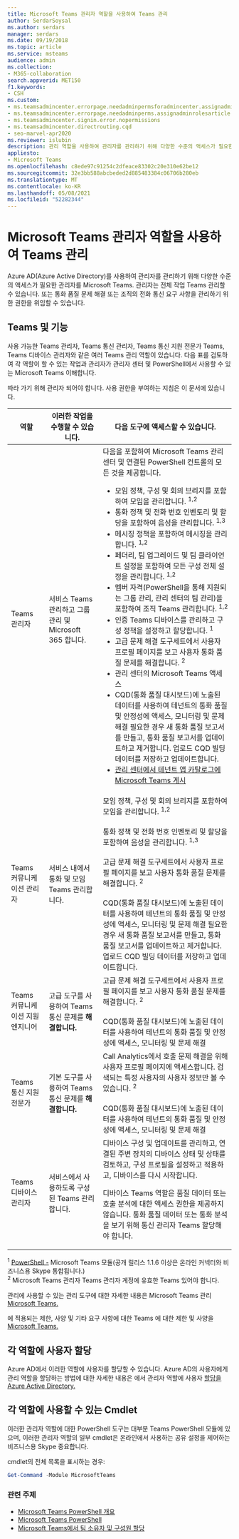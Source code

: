 ```yaml
---
title: Microsoft Teams 관리자 역할을 사용하여 Teams 관리
author: SerdarSoysal
ms.author: serdars
manager: serdars
ms.date: 09/19/2018
ms.topic: article
ms.service: msteams
audience: admin
ms.collection:
- M365-collaboration
search.appverid: MET150
f1.keywords:
- CSH
ms.custom:
- ms.teamsadmincenter.errorpage.needadminpermsforadmincenter.assignadminrolesarticle
- ms.teamsadmincenter.errorpage.needadminperms.assignadminrolesarticle
- ms.teamsadmincenter.signin.error.nopermissions
- ms.teamsadmincenter.directrouting.cqd
- seo-marvel-apr2020
ms.reviewer: islubin
description: 관리 역할을 사용하여 관리자를 관리하기 위해 다양한 수준의 액세스가 필요한 관리자를 Teams.
appliesto:
- Microsoft Teams
ms.openlocfilehash: c8ede97c91254c2dfeace83302c20e310e62be12
ms.sourcegitcommit: 32e3bb588abcbeded2d885483384c06706b280eb
ms.translationtype: MT
ms.contentlocale: ko-KR
ms.lasthandoff: 05/08/2021
ms.locfileid: "52282344"
---
```

# <a name="use-microsoft-teams-administrator-roles-to-manage-teams"></a>Microsoft Teams 관리자 역할을 사용하여 Teams 관리

Azure AD(Azure Active Directory)를 사용하여 관리자를 관리하기 위해 다양한 수준의 액세스가 필요한 관리자를 Microsoft Teams. 관리자는 전체 작업 Teams 관리할 수 있습니다. 또는 통화 품질 문제 해결 또는 조직의 전화 통신 요구 사항을 관리하기 위한 권한을 위임할 수 있습니다.

## <a name="teams-roles-and-capabilities"></a>Teams 및 기능

사용 가능한 Teams 관리자, Teams 통신 관리자, Teams 통신 지원 전문가 Teams, Teams 디바이스 관리자와 같은 여러 Teams 관리 역할이 있습니다. 다음 표를 검토하여 각 역할이 할 수 있는 작업과 관리자가 관리자 센터 및 PowerShell에서 사용할 수 있는 Microsoft Teams 이해합니다.

따라 가기 위해 관리자 되어야 합니다. 사용 권한을 부여하는 지침은 이 문서에 있습니다.

<!-- add Global admin role? -->

| 역할                                    | 이러한 작업을 수행할 수 있습니다.                                                           | 다음 도구에 액세스할 수 있습니다.                                                                                                                                                                                                                                                                                                                                                                                                                                                                                                                                                                                                                                                                                                                                                                                                                                                                                                                                                                                                                                                                                                                                                                                                                                                                                                                         |
|-----------------------------------------|------------------------------------------------------------------------------|--------------------------------------------------------------------------------------------------------------------------------------------------------------------------------------------------------------------------------------------------------------------------------------------------------------------------------------------------------------------------------------------------------------------------------------------------------------------------------------------------------------------------------------------------------------------------------------------------------------------------------------------------------------------------------------------------------------------------------------------------------------------------------------------------------------------------------------------------------------------------------------------------------------------------------------------------------------------------------------------------------------------------------------------------------------------------------------------------------------------------------------------------------------------------------------------------------------------------------------------------------------------------------------------------------------------------------------------------------|
| Teams 관리자             | 서비스 Teams 관리하고 그룹 관리 및 Microsoft 365 합니다.        | 다음을 포함하여 Microsoft Teams 관리 센터 및 연결된 PowerShell 컨트롤의 모든 것을 제공합니다.<ul><li> 모임 정책, 구성 및 회의 브리지를 포함하여 모임을 관리합니다. <sup>1,2</sup></li><li>통화 정책 및 전화 번호 인벤토리 및 할당을 포함하여 음성을 관리합니다. <sup>1,3</sup></li><li>메시징 정책을 포함하여 메시징을 관리합니다. <sup>1,2</sup></li><li>페더리, 팀 업그레이드 및 팀 클라이언트 설정을 포함하여 모든 구성 전체 설정을 관리합니다. <sup>1,2</sup></li><li>멤버 자격(PowerShell을 통해 지원되는 그룹 관리, 관리 센터의 팀 관리)을 포함하여 조직 Teams 관리합니다. <sup>1,2</sup></li><li>인증 Teams 디바이스를 관리하고 구성 정책을 설정하고 할당합니다. <sup>1</sup></li><li>고급 문제 해결 도구세트에서 사용자 프로필 페이지를 보고 사용자 통화 품질 문제를 해결합니다. <sup>2</sup> </li><li>관리 센터의 Microsoft Teams 액세스</li><li> CQD(통화 품질 대시보드)에 노출된 데이터를 사용하여 테넌트의 통화 품질 및 안정성에 액세스, 모니터링 및 문제 해결 필요한 경우 새 통화 품질 보고서를 만들고, 통화 품질 보고서를 업데이트하고 제거합니다. 업로드 CQD 빌딩 데이터를 저장하고 업데이트합니다.</li><li> [관리 센터에서 테넌트 앱 카탈로그에 Microsoft Teams 게시](manage-apps.md)</li></ul> |
| Teams 커뮤니케이션 관리자      | 서비스 내에서 통화 및 모임 Teams 관리합니다.               | 모임 정책, 구성 및 회의 브리지를 포함하여 모임을 관리합니다. <sup>1,2</sup><br><br> 통화 정책 및 전화 번호 인벤토리 및 할당을 포함하여 음성을 관리합니다. <sup>1,3</sup><br><br> 고급 문제 해결 도구세트에서 사용자 프로필 페이지를 보고 사용자 통화 품질 문제를 해결합니다. <sup>2</sup> <br><br> CQD(통화 품질 대시보드)에 노출된 데이터를 사용하여 테넌트의 통화 품질 및 안정성에 액세스, 모니터링 및 문제 해결 필요한 경우 새 통화 품질 보고서를 만들고, 통화 품질 보고서를 업데이트하고 제거합니다. 업로드 CQD 빌딩 데이터를 저장하고 업데이트합니다.|
| Teams 커뮤니케이션 지원 엔지니어   | 고급 도구를 사용하여 Teams 통신 문제를 **해결합니다.** | 고급 문제 해결 도구세트에서 사용자 프로필 페이지를 보고 사용자 통화 품질 문제를 해결합니다. <sup>2</sup> <br><br> CQD(통화 품질 대시보드)에 노출된 데이터를 사용하여 테넌트의 통화 품질 및 안정성에 액세스, 모니터링 및 문제 해결 |
| Teams 통신 지원 전문가 | 기본 도구를 사용하여 Teams 통신 문제를 **해결합니다.**    | Call Analytics에서 호출 문제 해결을 위해 사용자 프로필 페이지에 액세스합니다. 검색되는 특정 사용자의 사용자 정보만 볼 수 있습니다. <sup>2</sup> <br><br> CQD(통화 품질 대시보드)에 노출된 데이터를 사용하여 테넌트의 통화 품질 및 안정성에 액세스, 모니터링 및 문제 해결 |
| Teams 디바이스 관리자              | 서비스에서 사용하도록 구성된 Teams 관리합니다.                    | 디바이스 구성 및 업데이트를 관리하고, 연결된 주변 장치의 디바이스 상태 및 상태를 검토하고, 구성 프로필을 설정하고 적용하고, 디바이스를 다시 시작합니다.<p>디바이스 Teams 역할은 품질 데이터 또는 호출 분석에 대한 액세스 권한을 제공하지 않습니다. 통화 품질 데이터 또는 통화 분석을 보기 위해 통신 관리자 Teams 할당해야 합니다. |

<sup>1</sup> [PowerShell -](https://www.powershellgallery.com/packages/MicrosoftTeams/) Microsoft Teams 모듈(공개 릴리스 1.1.6 이상은 온라인 커넥터와 비즈니스용 Skype 통합됩니다.)<br>
<sup>2</sup> [](./manage-teams-skypeforbusiness-admin-center.md)Microsoft Teams 관리자 Teams 관리자 계정에 유효한 Teams 
 <sup></sup> 있어야 합니다.
<!-- <sup>3</sup> Azure Active Directory admin center <<note that these are going to come later because they're related to Microsoft 365 Group management>> 
<sup>4</sup> Microsoft 365 Admin Center <<note that these are going to come later because they're related to Microsoft 365 Group management>> 
-->
관리에 사용할 수 있는 관리 도구에 대한 자세한 내용은 Microsoft Teams 관리 [Microsoft Teams.](./manage-teams-skypeforbusiness-admin-center.md)

에 적용되는 제한, 사양 및 기타 요구 사항에 대한 Teams 에 대한 제한 및 사양을 [Microsoft Teams.](limits-specifications-teams.md)

## <a name="assign-users-to-each-role"></a>각 역할에 사용자 할당

Azure AD에서 이러한 역할에 사용자를 할당할 수 있습니다. Azure AD의 사용자에게 관리 역할을 할당하는 방법에 대한 자세한 내용은 에서 관리자 역할에 사용자 [할당을 Azure Active Directory.](/azure/active-directory/fundamentals/active-directory-users-assign-role-azure-portal)

## <a name="cmdlets-available-for-each-role"></a>각 역할에 사용할 수 있는 Cmdlet

이러한 관리자 역할에 대한 PowerShell 도구는 대부분 Teams PowerShell 모듈에 있으며, 이러한 관리자 역할의 일부 cmdlet은 온라인에서 사용하는 공유 설정을 제어하는 비즈니스용 Skype 중요합니다. 

cmdlet의 전체 목록을 표시하는 경우:

```powershell
Get-Command -Module MicrosoftTeams
 ```

### <a name="related-topics"></a>관련 주제

- [Microsoft Teams PowerShell 개요](teams-powershell-overview.md)
- [Microsoft Teams PowerShell](/powershell/module/teams/?view=teams-ps)
- [Microsoft Teams에서 팀 소유자 및 구성원 할당](./assign-roles-permissions.md)
